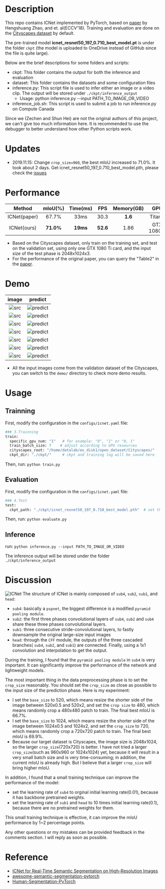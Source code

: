# Description
This repo contains ICNet implemented by PyTorch, based on [paper](https://arxiv.org/abs/1704.08545) by Hengshuang Zhao, and et. al(ECCV'18).
Training and evaluation are done on the [Cityscapes dataset](https://www.cityscapes-dataset.com/) by default.

The pre-trained model **icnet_resnet50_197_0.710_best_model.pt** is under the folder `ckpt` (the model is uploaded to OneDrive instead of GitHub since the file is quite large).

Below are the brief descriptions for some folders and scripts:

- ckpt: This folder contains the output for both the inference and evaluation
- dataset: This folder contains the datasets and some configuration files
- inference.py: This script file is used to infer either an image or a video clip. The output will be stored under `./ckpt/inference_output`
  - Usage: python inference.py --input PATH_TO_IMAGE_OR_VIDEO
- inference_job.sh: This script is used to submit a job to run inference.py on Compute Canada

Since we (Zechen and Shun Hei)  are not the original authors of this project, we can't give too much information here. It is recommended to use the debugger to better understand how other Python scripts work.

# Updates
- 2019.11.15: Change `crop_size=960`, the best mIoU increased to 71.0%. It took about 2 days. Get icnet_resnet50_197_0.710_best_model.pth, please check the [issues](https://github.com/liminn/ICNet-pytorch/issues)

# Performance  
| Method | mIoU(%)  | Time(ms) | FPS | Memory(GB)| GPU |
|:---:|:---:|:---:|:---:|:---:|:---:|
| ICNet(paper)  | 67.7%  | 33ms | 30.3 | **1.6** | TitanX|
| ICNet(ours)  | **71.0%**  | **19ms** | **52.6** | 1.86    | GTX 1080Ti|
- Based on the Cityscapes dataset, only train on the training set, and test on the validation set, using only one GTX 1080 Ti card, and the input size of the test phase is 2048x1024x3.
- For the performance of the original paper, you can query the "Table2" in the [paper](https://arxiv.org/abs/1704.08545). 

# Demo
|image|predict|
|:---:|:---:|
|![src](https://github.com/liminn/ICNet/raw/master/demo/frankfurt_000001_057181_leftImg8bit_src.png)|![predict](https://github.com/liminn/ICNet/raw/master/demo/frankfurt_000001_057181_leftImg8bit_mIoU_0.716.png)|
|![src](https://github.com/liminn/ICNet/raw/master/demo/lindau_000005_000019_leftImg8bit_src.png)|![predict](https://github.com/liminn/ICNet/raw/master/demo/lindau_000005_000019_leftImg8bit_mIoU_0.700.png) |
|![src](https://github.com/liminn/ICNet/raw/master/demo/munster_000061_000019_leftImg8bit_src.png)|![predict](https://github.com/liminn/ICNet/raw/master/demo/munster_000061_000019_leftImg8bit_mIoU_0.692.png) |
|![src](https://github.com/liminn/ICNet/raw/master/demo/munster_000075_000019_leftImg8bit_src.png)|![predict](https://github.com/liminn/ICNet/raw/master/demo/munster_000075_000019_leftImg8bit_mIoU_0.690.png) |
|![src](https://github.com/liminn/ICNet/raw/master/demo/munster_000106_000019_leftImg8bit_src.png)|![predict](https://github.com/liminn/ICNet/raw/master/demo/munster_000106_000019_leftImg8bit_mIoU_0.690.png) |
|![src](https://github.com/liminn/ICNet/raw/master/demo/munster_000121_000019_leftImg8bit_src.png)|![predict](https://github.com/liminn/ICNet/raw/master/demo/munster_000121_000019_leftImg8bit_mIoU_0.678.png) |
|![src](https://github.com/liminn/ICNet/raw/master/demo/munster_000124_000019_leftImg8bit_src.png)|![predict](https://github.com/liminn/ICNet/raw/master/demo/munster_000124_000019_leftImg8bit_mIoU_0.695.png) |
- All the input images come from the validation dataset of the Cityscapes, you can switch to the `demo/` directory to check more demo results.

# Usage
## Trainning
First, modify the configuration in the `configs/icnet.yaml` file:
```Python
### 3.Trainning 
train:
  specific_gpu_num: "1"   # for example: "0", "1" or "0, 1"
  train_batch_size: 7    # adjust according to GPU resources
  cityscapes_root: "/home/datalab/ex_disk1/open_dataset/Cityscapes/" 
  ckpt_dir: "./ckpt/"     # ckpt and training log will be saved here
```
Then, run: `python train.py`

## Evaluation
First, modify the configuration in the `configs/icnet.yaml` file:
```Python
### 4.Test
test:
  ckpt_path: "./ckpt/icnet_resnet50_197_0.710_best_model.pth"  # set the pretrained model path correctly
```
Then, run: `python evaluate.py`

## Inference
run: `python inference.py --input PATH_TO_IMAGE_OR_VIDEO`

The inference output will be stored under the folder `./ckpt/inference_output`

# Discussion
![ICNet](https://github.com/liminn/ICNet/raw/master/ICNet.png)
The structure of ICNet is mainly composed of `sub4`, `sub2`, `sub1`, and `head`: 
- `sub4`: basically a `pspnet`, the biggest difference is a modified `pyramid pooling module`.
- `sub2`: the first three phases convolutional layers of `sub4`, `sub2` and `sub4` share these three phases convolutional layers.
- `sub1`: three consecutive stride-convolutional layers, to fastly downsample the original large-size input images
- `head`: through the `CFF` module, the outputs of the three cascaded branches( `sub4`, `sub2`, and `sub1`) are connected. Finally, using a 1x1 convolution and interpolation to get the output.

During the training, I found that the `pyramid pooling module` in `sub4` is very important. It can significantly improve the performance of the network and lightweight models. 

The most important thing in the data preprocessing phase is to set the `crop_size` reasonably. You should set the `crop_size` as close as possible to the input size of the prediction phase. Here is my experiment:
- I set the `base_size` to 520, which means resize the shorter side of the image between 520x0.5 and 520x2, and set the `crop size` to 480, which means randomly crop a 480x480 patch to train. The final best mIoU is 66.7%.
- I set the `base_size` to 1024, which means resize the shorter side of the image between 1024x0.5 and 1024x2, and set the `crop_size` to 720, which means randomly crop a 720x720 patch to train. The final best mIoU is 69.9%.
- Because our target dataset is Cityscapes, the image size is 2048x1024, so the larger `crop_size`(720x720) is better. I have not tried a larger `crop_size`(such as 960x960 or 1024x1024) yet, because it will result in a very small batch size and is very time-consuming; in addition, the current mIoU is already high. But I believe that a larger `crop_size` will bring higher mIoU.

In addition, I found that a small training technique can improve the performance of the model: 
- set the learning rate of `sub4` to orginal initial learning rate(0.01), because it has backbone pretrained weights.
- set the learning rate of `sub1` and `head` to 10 times initial learning rate(0.1), because there are no pretrained weights for them.

This small training technique is effective, it can improve the mIoU performance by 1~2 percentage points.

Any other questions or my mistakes can be provided feedback in the comments section. I will reply as soon as possible.

# Reference
- [ICNet for Real-Time Semantic Segmentation on High-Resolution Images](https://arxiv.org/abs/1704.08545)
- [awesome-semantic-segmentation-pytorch](https://github.com/Tramac/awesome-semantic-segmentation-pytorch)
- [Human-Segmentation-PyTorch](https://github.com/thuyngch/Human-Segmentation-PyTorch)
